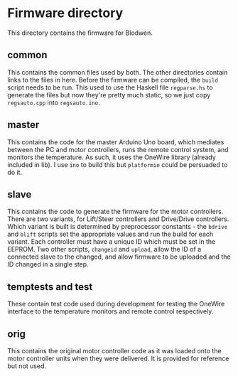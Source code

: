 # Firmware directory

This directory contains the firmware for Blodwen.

## common
This contains the common files used by both. The other directories contain links
to the files in here.
Before
the firmware can be compiled, the ```build``` script needs to be run.
This used to use the Haskell file ```regparse.hs``` to generate the files 
but now they're pretty much static, so we just copy ```regsauto.cpp```
into ```regsauto.ino```. 

## master
This contains the code for the master Arduino Uno board, which mediates
between the PC and motor controllers, runs the remote control system,
and monitors the temperature. As
such, it uses the OneWire library (already included in lib). I use
``ino`` to build this but ``platformio`` could be persuaded to do it.

## slave
This contains the code to generate the firmware for the motor controllers.
There are two variants, for Lift/Steer controllers and Drive/Drive controllers.
Which variant is built is determined by preprocessor constants - the 
```bdrive``` and ```blift``` scripts set the appropriate values
and run the build for each variant. Each controller must have a unique ID which must be
set in the EEPROM. Two other scripts, ``changeid`` and ``upload``, allow
the ID of a connected slave to the changed, and allow firmware to be
uploaded and the ID changed in a single step.

## temptests and test 
These contain test code used during development for testing the
OneWire interface to the temperature monitors and remote control
respectively.

## orig
This contains the original motor controller code as it was loaded
onto the motor controller units when they were delivered. It is
provided for reference but not used.
